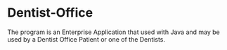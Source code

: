 # Dentist-Office
The program is an Enterprise Application that used with Java and may be used by a Dentist Office Patient or one of the Dentists.
